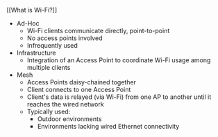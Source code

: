[[What is Wi-Fi?]]
* Ad-Hoc
	* Wi-Fi clients communicate directly, point-to-point
	* No access points involved
	* Infrequently used
* Infrastructure
	* Integration of an Access Point to coordinate Wi-Fi usage among multiple clients
* Mesh
	* Access Points daisy-chained together
	* Client connects to one Access Point
	* Client's data is relayed (via Wi-Fi) from one AP to another until it reaches the wired network
	* Typically used:
		* Outdoor environments
		* Environments lacking wired Ethernet connectivity